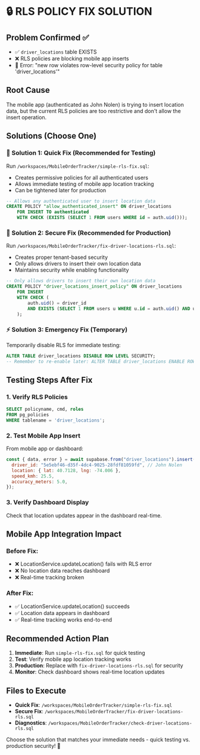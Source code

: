 # 🔒 RLS POLICY FIX SOLUTION

## **Problem Confirmed** ✅

- ✅ `driver_locations` table EXISTS
- ❌ RLS policies are blocking mobile app inserts
- 🚨 Error: "new row violates row-level security policy for table 'driver_locations'"

## **Root Cause**

The mobile app (authenticated as John Nolen) is trying to insert location data, but the current RLS policies are too restrictive and don't allow the insert operation.

## **Solutions (Choose One)**

### **🚀 Solution 1: Quick Fix (Recommended for Testing)**

Run `/workspaces/MobileOrderTracker/simple-rls-fix.sql`:

- Creates permissive policies for all authenticated users
- Allows immediate testing of mobile app location tracking
- Can be tightened later for production

```sql
-- Allows any authenticated user to insert location data
CREATE POLICY "allow_authenticated_insert" ON driver_locations
    FOR INSERT TO authenticated
    WITH CHECK (EXISTS (SELECT 1 FROM users WHERE id = auth.uid()));
```

### **🔐 Solution 2: Secure Fix (Recommended for Production)**

Run `/workspaces/MobileOrderTracker/fix-driver-locations-rls.sql`:

- Creates proper tenant-based security
- Only allows drivers to insert their own location data
- Maintains security while enabling functionality

```sql
-- Only allows drivers to insert their own location data
CREATE POLICY "driver_locations_insert_policy" ON driver_locations
    FOR INSERT
    WITH CHECK (
        auth.uid() = driver_id
        AND EXISTS (SELECT 1 FROM users u WHERE u.id = auth.uid() AND u.role = 'driver')
    );
```

### **⚡ Solution 3: Emergency Fix (Temporary)**

Temporarily disable RLS for immediate testing:

```sql
ALTER TABLE driver_locations DISABLE ROW LEVEL SECURITY;
-- Remember to re-enable later: ALTER TABLE driver_locations ENABLE ROW LEVEL SECURITY;
```

## **Testing Steps After Fix**

### **1. Verify RLS Policies**

```sql
SELECT policyname, cmd, roles
FROM pg_policies
WHERE tablename = 'driver_locations';
```

### **2. Test Mobile App Insert**

From mobile app or dashboard:

```javascript
const { data, error } = await supabase.from("driver_locations").insert({
  driver_id: "5e5ebf46-d35f-4dc4-9025-28fdf81059fd", // John Nolen
  location: { lat: 40.7128, lng: -74.006 },
  speed_kmh: 25.5,
  accuracy_meters: 5.0,
});
```

### **3. Verify Dashboard Display**

Check that location updates appear in the dashboard real-time.

## **Mobile App Integration Impact**

### **Before Fix:**

- ❌ LocationService.updateLocation() fails with RLS error
- ❌ No location data reaches dashboard
- ❌ Real-time tracking broken

### **After Fix:**

- ✅ LocationService.updateLocation() succeeds
- ✅ Location data appears in dashboard
- ✅ Real-time tracking works end-to-end

## **Recommended Action Plan**

1. **Immediate**: Run `simple-rls-fix.sql` for quick testing
2. **Test**: Verify mobile app location tracking works
3. **Production**: Replace with `fix-driver-locations-rls.sql` for security
4. **Monitor**: Check dashboard shows real-time location updates

## **Files to Execute**

- **Quick Fix**: `/workspaces/MobileOrderTracker/simple-rls-fix.sql`
- **Secure Fix**: `/workspaces/MobileOrderTracker/fix-driver-locations-rls.sql`
- **Diagnostics**: `/workspaces/MobileOrderTracker/check-driver-locations-rls.sql`

Choose the solution that matches your immediate needs - quick testing vs. production security! 🎯
